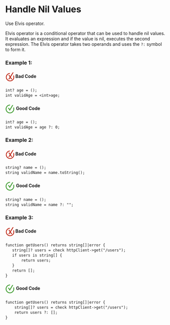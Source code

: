 # Handle Nil Values

Use Elvis operator.

Elvis operator is a conditional operator that can be used to handle nil values. It evaluates an expression and if the value is nil, executes the second expression. The Elvis operator takes two operands and uses the `?:` symbol to form it.

<h3>Example 1:</h3>

<h4><img align="center" height="30" src="../img/BadCode.png"> Bad Code</h4>

```bal
int? age = ();
int validAge = <int>age;
```

<h4><img align="center" height="30" src="../img/GoodCode.png"> Good Code</h4>

```
int? age = ();
int validAge = age ?: 0;
```

<h3>Example 2:</h3>

<h4><img align="center" height="30" src="../img/BadCode.png"> Bad Code</h4>

```bal
string? name = ();
string validName = name.toString();
```

<h4><img align="center" height="30" src="../img/GoodCode.png"> Good Code</h4>

```bal
string? name = ();
string validName = name ?: "";
```

<h3>Example 3:</h3>

<h4><img align="center" height="30" src="../img/BadCode.png"> Bad Code</h4>

```bal
function getUsers() returns string[]|error {
   string[]? users = check httpClient->get("/users");
   if users is string[] {
       return users;
   }
   return [];
}
```

<h4><img align="center" height="30" src="../img/GoodCode.png"> Good Code</h4>

```bal
function getUsers() returns string[]|error {
    string[]? users = check httpClient->get("/users");
    return users ?: [];
}
```